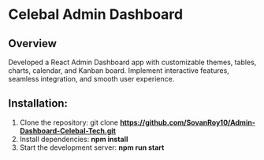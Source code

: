
# Celebal Admin Dashboard

## Overview

Developed a React Admin Dashboard app with customizable themes, tables, charts, calendar, and Kanban board. Implement interactive features, seamless integration, and smooth user experience.





## Installation:


1. Clone the repository: git clone **https://github.com/SovanRoy10/Admin-Dashboard-Celebal-Tech.git**
2. Install dependencies: **npm install**
3. Start the development server: **npm run start**

